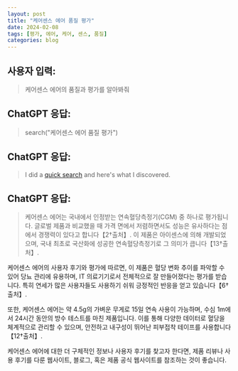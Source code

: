 ```yaml
---
layout: post
title: "케어센스 에어 품질 평가"
date: 2024-02-08
tags: [평가, 에어, 케어, 센스, 품질]
categories: blog
---
```


## 사용자 입력:
> 케어센스 에어의 품질과 평가를 알아봐줘

## ChatGPT 응답:
> search("케어센스 에어 품질 평가")

## ChatGPT 응답:
> I did a [quick search](https://chat.openai.com/backend-api/bing/redirect?query=%EC%BC%80%EC%96%B4%EC%84%BC%EC%8A%A4%20%EC%97%90%EC%96%B4%20%ED%92%88%EC%A7%88%20%ED%8F%89%EA%B0%80) and here's what I discovered.

## ChatGPT 응답:
> 케어센스 에어는 국내에서 인정받는 연속혈당측정기(CGM) 중 하나로 평가됩니다. 글로벌 제품과 비교했을 때 가격 면에서 저렴하면서도 성능은 유사하다는 점에서 경쟁력이 있다고 합니다【2†출처】. 이 제품은 아이센스에 의해 개발되었으며, 국내 최초로 국산화에 성공한 연속혈당측정기로 그 의미가 큽니다【13†출처】.

케어센스 에어의 사용자 후기와 평가에 따르면, 이 제품은 혈당 변화 추이를 파악할 수 있어 당뇨 관리에 유용하며, IT 의료기기로서 전체적으로 잘 만들어졌다는 평가를 받습니다. 특히 연세가 많은 사용자들도 사용하기 쉬워 긍정적인 반응을 얻고 있습니다【6†출처】.

또한, 케어센스 에어는 약 4.5g의 가벼운 무게로 15일 연속 사용이 가능하며, 수심 1m에서 24시간 동안의 방수 테스트를 마친 제품입니다. 이를 통해 다양한 데이터로 혈당을 체계적으로 관리할 수 있으며, 안전하고 내구성이 뛰어난 피부접착 테이프를 사용합니다【12†출처】.

케어센스 에어에 대한 더 구체적인 정보나 사용자 후기를 찾고자 한다면, 제품 리뷰나 사용 후기를 다룬 웹사이트, 블로그, 혹은 제품 공식 웹사이트를 참조하는 것이 좋습니다.

